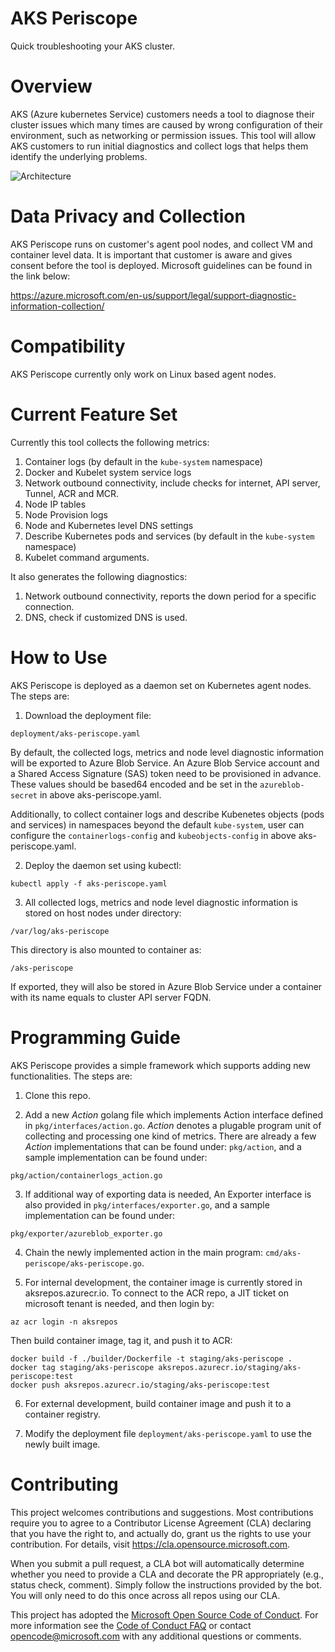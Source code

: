 
# AKS Periscope
Quick troubleshooting your AKS cluster.

# Overview
AKS (Azure kubernetes Service) customers needs a tool to diagnose their cluster issues which many times are caused by wrong configuration of their environment, such as networking or permission issues. This tool will allow AKS customers to run initial diagnostics and collect logs that helps them identify the underlying problems.

![Architecture](https://user-images.githubusercontent.com/33297523/64049272-210b5800-cb29-11e9-9182-9b2a7b178c36.png)


# Data Privacy and Collection
AKS Periscope runs on customer's agent pool nodes, and collect VM and container level data. It is important that customer is aware and gives consent before the tool is deployed. Microsoft guidelines can be found in the link below:

https://azure.microsoft.com/en-us/support/legal/support-diagnostic-information-collection/


# Compatibility
AKS Periscope currently only work on Linux based agent nodes.


# Current Feature Set
Currently this tool collects the following metrics:
1. Container logs (by default in the `kube-system` namespace)
2. Docker and Kubelet system service logs
3. Network outbound connectivity, include checks for internet, API server, Tunnel, ACR and MCR.
4. Node IP tables
5. Node Provision logs
6. Node and Kubernetes level DNS settings
7. Describe Kubernetes pods and services (by default in the `kube-system` namespace)
8. Kubelet command arguments.

It also generates the following diagnostics:
1. Network outbound connectivity,  reports the down period for a specific connection.
2. DNS, check if customized DNS is used.


# How to Use
AKS Periscope is deployed as a daemon set on Kubernetes agent nodes. The steps are:

1. Download the deployment file:
```
deployment/aks-periscope.yaml
```

By default, the collected logs, metrics and node level diagnostic information will be exported to Azure Blob Service. An Azure Blob Service account and a Shared Access Signature (SAS) token need to be provisioned in advance. These values should be based64 encoded and be set in the `azureblob-secret` in above aks-periscope.yaml.

Additionally, to collect container logs and describe Kubenetes objects (pods and services) in namespaces beyond the default `kube-system`, user can configure the `containerlogs-config` and `kubeobjects-config` in above aks-periscope.yaml.

2. Deploy the daemon set using kubectl:
```
kubectl apply -f aks-periscope.yaml
```

3. All collected logs, metrics and node level diagnostic information is stored on host nodes under directory:
```
/var/log/aks-periscope
```
This directory is also mounted to container as:
```
/aks-periscope
```
If exported, they will also be stored in Azure Blob Service under a container with its name equals to cluster API server FQDN.


# Programming Guide
AKS Periscope provides a simple framework which supports adding new functionalities. The steps are:

1. Clone this repo.

2. Add a new *Action* golang file which implements Action interface defined in `pkg/interfaces/action.go`. *Action* denotes a plugable program unit of collecting and processing one kind of metrics. There are already a few *Action* implementations that can be found under: `pkg/action`, and a sample implementation can be found under:
```
pkg/action/containerlogs_action.go
```

3. If additional way of exporting data is needed, An Exporter interface is also provided in `pkg/interfaces/exporter.go`, and a sample implementation can be found under:
```
pkg/exporter/azureblob_exporter.go
```

4. Chain the newly implemented action in the main program: `cmd/aks-periscope/aks-periscope.go`.

5. For internal development, the container image is currently stored in aksrepos.azurecr.io. To connect to the ACR repo, a JIT ticket on microsoft tenant is needed, and then login by:
```
az acr login -n aksrepos
```
Then build container image, tag it, and push it to ACR:
```
docker build -f ./builder/Dockerfile -t staging/aks-periscope .
docker tag staging/aks-periscope aksrepos.azurecr.io/staging/aks-periscope:test
docker push aksrepos.azurecr.io/staging/aks-periscope:test
```

6. For external development, build container image and push it to a container registry.

7. Modify the deployment file `deployment/aks-periscope.yaml` to use the newly built image.


# Contributing

This project welcomes contributions and suggestions.  Most contributions require you to agree to a
Contributor License Agreement (CLA) declaring that you have the right to, and actually do, grant us
the rights to use your contribution. For details, visit https://cla.opensource.microsoft.com.

When you submit a pull request, a CLA bot will automatically determine whether you need to provide
a CLA and decorate the PR appropriately (e.g., status check, comment). Simply follow the instructions
provided by the bot. You will only need to do this once across all repos using our CLA.

This project has adopted the [Microsoft Open Source Code of Conduct](https://opensource.microsoft.com/codeofconduct/).
For more information see the [Code of Conduct FAQ](https://opensource.microsoft.com/codeofconduct/faq/) or
contact [opencode@microsoft.com](mailto:opencode@microsoft.com) with any additional questions or comments.